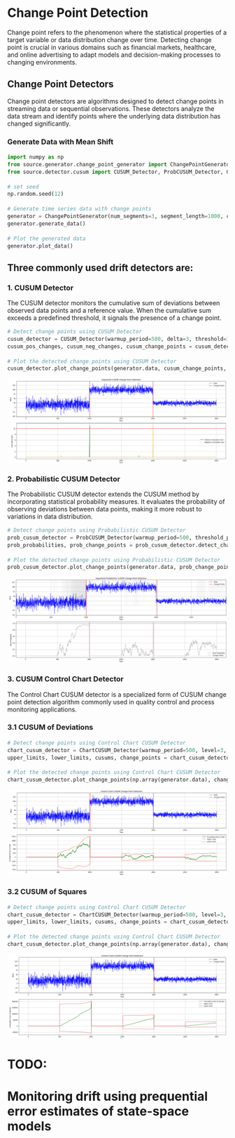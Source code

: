 # **Change Point Detection**

Change point refers to the phenomenon where the statistical properties of a target variable or data distribution change over time. Detecting change point is crucial in various domains such as financial markets, healthcare, and online advertising to adapt models and decision-making processes to changing environments.

## **Change Point Detectors**

Change point detectors are algorithms designed to detect change points in streaming data or sequential observations. These detectors analyze the data stream and identify points where the underlying data distribution has changed significantly.

### **Generate Data with Mean Shift**
```python 
import numpy as np
from source.generator.change_point_generator import ChangePointGenerator
from source.detector.cusum import CUSUM_Detector, ProbCUSUM_Detector, ChartCUSUM_Detector

# set seed
np.random.seed(12)

# Generate time series data with change points
generator = ChangePointGenerator(num_segments=3, segment_length=1000, change_point_type='sudden_shift')
generator.generate_data()

# Plot the generated data
generator.plot_data()
```

## **Three commonly used drift detectors are:**

### **1. CUSUM Detector**

The CUSUM detector monitors the cumulative sum of deviations between observed data points and a reference value. When the cumulative sum exceeds a predefined threshold, it signals the presence of a change point.

```python 
# Detect change points using CUSUM Detector
cusum_detector = CUSUM_Detector(warmup_period=500, delta=3, threshold=10)
cusum_pos_changes, cusum_neg_changes, cusum_change_points = cusum_detector.detect_change_points(np.array(generator.data))

# Plot the detected change points using CUSUM Detector
cusum_detector.plot_change_points(generator.data, cusum_change_points, cusum_pos_changes, cusum_neg_changes)
```

![Image Alt Text](img/cusum.png)

### **2. Probabilistic CUSUM Detector**

The Probabilistic CUSUM detector extends the CUSUM method by incorporating statistical probability measures. It evaluates the probability of observing deviations between data points, making it more robust to variations in data distribution.

```python 
# Detect change points using Probabilistic CUSUM Detector
prob_cusum_detector = ProbCUSUM_Detector(warmup_period=500, threshold_probability=0.01)
prob_probabilities, prob_change_points = prob_cusum_detector.detect_change_points(np.array(generator.data))

# Plot the detected change points using Probabilistic CUSUM Detector
prob_cusum_detector.plot_change_points(generator.data, prob_change_points, prob_probabilities)
```

![Image Alt Text](img/probcusum.png)


### **3. CUSUM Control Chart Detector**

The Control Chart CUSUM detector is a specialized form of CUSUM change point detection algorithm commonly used in quality control and process monitoring applications.

### **3.1 CUSUM of Deviations**

```python 
# Detect change points using Control Chart CUSUM Detector
chart_cusum_detector = ChartCUSUM_Detector(warmup_period=500, level=3, deviation_type='dev')
upper_limits, lower_limits, cusums, change_points = chart_cusum_detector.detect_change_points(np.array(generator.data))

# Plot the detected change points using Control Chart CUSUM Detector
chart_cusum_detector.plot_change_points(np.array(generator.data), change_points, cusums, upper_limits, lower_limits)
```

![Image Alt Text](img/chartcusum_dev.png)

### **3.2 CUSUM of Squares**

```python 
# Detect change points using Control Chart CUSUM Detector
chart_cusum_detector = ChartCUSUM_Detector(warmup_period=500, level=3, deviation_type='sqr-dev')
upper_limits, lower_limits, cusums, change_points = chart_cusum_detector.detect_change_points(np.array(generator.data))

# Plot the detected change points using Control Chart CUSUM Detector
chart_cusum_detector.plot_change_points(np.array(generator.data), change_points, cusums, upper_limits, lower_limits)
```

![Image Alt Text](img/chartcusum_sqr.png)


# TODO: 
# Monitoring drift using prequential error estimates of state-space models